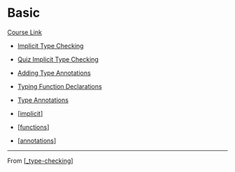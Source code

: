 # Basic
[Course Link](https://platform.ui.dev/courses/1207737/lectures/26977529)

- [Implicit Type Checking]()
- [Quiz Implicit Type Checking]()
- [Adding Type Annotations]()
- [Typing Function Declarations]()
- [Type Annotations]()

- [[implicit]]
- [[functions]]
- [[annotations]]

---
From [[_type-checking]]

[//begin]: # "Autogenerated link references for markdown compatibility"
[implicit]: implicit "Implicit"
[functions]: functions "Functions"
[annotations]: annotations "Annotations"
[_type-checking]: ../_type-checking "🔵 Type Checking"
[//end]: # "Autogenerated link references"